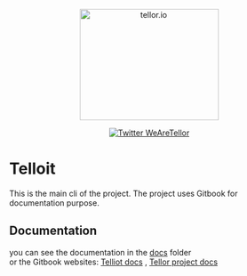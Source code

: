 <p align="center">
  <a href='https://www.tellor.io/'>
    <img src= './assets/Tellor.png' width="250" height="200" alt='tellor.io' />
  </a>
</p>

<p align="center">
  <a href='https://twitter.com/WeAreTellor'>
    <img src= 'https://img.shields.io/twitter/url/http/shields.io.svg?style=social' alt='Twitter WeAreTellor' />
  </a>
</p>

# Telloit
This is the main cli of the project. The project uses Gitbook for documentation purpose.
## Documentation
you can see the documentation in the [docs](./docs) folder<br/>
or the Gitbook websites: [Telliot docs](https://docs.telliot.tellor.io)
, [Tellor project docs](https://docs.tellor.io)
